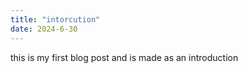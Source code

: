 ```yaml
---
title: "intorcution"
date: 2024-6-30
---
```

this is my first blog post and is made as an introduction
